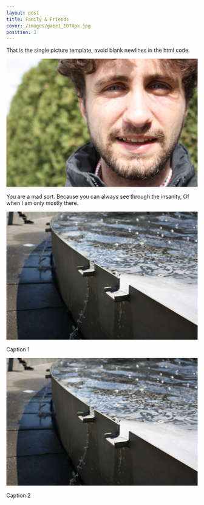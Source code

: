 ```yaml
---
layout: post
title: Family & Friends
cover: /images/gabe1_1078px.jpg
position: 3
---
```


That is the single picture template, avoid blank newlines in the html code.

<div class="photo">
  <img src="/images/gabe1_1078px.jpg"/>
  <p>You are a mad sort.
Because you can always see through the insanity,
Of when I am only mostly there.</p>
</div>

<div class="photo">
  <div class="left">
    <img src="/images/example1_1027px.jpg"/>
    <p>Caption 1</p>
  </div>
  <div class="right">
    <img src="/images/example1_1027px.jpg"/>
    <p>Caption 2</p>
  </div>
</div>
